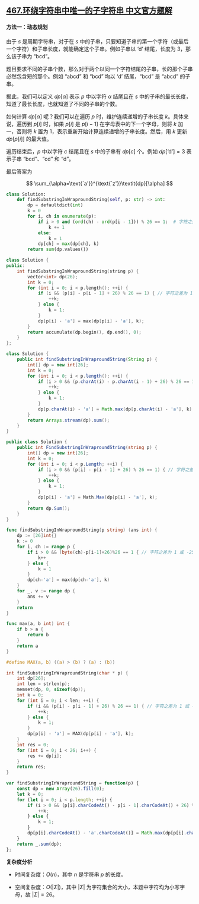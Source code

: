 ## [467.环绕字符串中唯一的子字符串 中文官方题解](https://leetcode.cn/problems/unique-substrings-in-wraparound-string/solutions/100000/huan-rao-zi-fu-chuan-zhong-wei-yi-de-zi-ndvea)

#### 方法一：动态规划

由于 $s$ 是周期字符串，对于在 $s$ 中的子串，只要知道子串的第一个字符（或最后一个字符）和子串长度，就能确定这个子串。例如子串以 $\text{`d'}$ 结尾，长度为 $3$，那么该子串为 $\text{``bcd''}$。

题目要求不同的子串个数，那么对于两个以同一个字符结尾的子串，长的那个子串必然包含短的那个。例如 $\text{``abcd''}$ 和 $\text{``bcd''}$ 均以 $\text{`d'}$ 结尾，$\text{``bcd''}$ 是 $\text{``abcd''}$ 的子串。

据此，我们可以定义 $\textit{dp}[\alpha]$ 表示 $p$ 中以字符 $\alpha$ 结尾且在 $s$ 中的子串的最长长度，知道了最长长度，也就知道了不同的子串的个数。

如何计算 $\textit{dp}[\alpha]$ 呢？我们可以在遍历 $p$ 时，维护连续递增的子串长度 $k$。具体来说，遍历到 $p[i]$ 时，如果 $p[i]$ 是 $p[i-1]$ 在字母表中的下一个字母，则将 $k$ 加一，否则将 $k$ 置为 $1$，表示重新开始计算连续递增的子串长度。然后，用 $k$ 更新 $\textit{dp}[p[i]]$ 的最大值。

遍历结束后，$p$ 中以字符 $c$ 结尾且在 $s$ 中的子串有 $\textit{dp}[c]$ 个。例如 $\textit{dp}[\text{`d'}]=3$ 表示子串 $\text{``bcd''}$、$\text{``cd''}$ 和 $\text{``d''}$。

最后答案为 

$$
\sum_{\alpha=\text{`a'}}^{\text{`z'}}\textit{dp}[\alpha]
$$

```Python [sol1-Python3]
class Solution:
    def findSubstringInWraproundString(self, p: str) -> int:
        dp = defaultdict(int)
        k = 0
        for i, ch in enumerate(p):
            if i > 0 and (ord(ch) - ord(p[i - 1])) % 26 == 1:  # 字符之差为 1 或 -25
                k += 1
            else:
                k = 1
            dp[ch] = max(dp[ch], k)
        return sum(dp.values())
```

```C++ [sol1-C++]
class Solution {
public:
    int findSubstringInWraproundString(string p) {
        vector<int> dp(26);
        int k = 0;
        for (int i = 0; i < p.length(); ++i) {
            if (i && (p[i] - p[i - 1] + 26) % 26 == 1) { // 字符之差为 1 或 -25
                ++k;
            } else {
                k = 1;
            }
            dp[p[i] - 'a'] = max(dp[p[i] - 'a'], k);
        }
        return accumulate(dp.begin(), dp.end(), 0);
    }
};
```

```Java [sol1-Java]
class Solution {
    public int findSubstringInWraproundString(String p) {
        int[] dp = new int[26];
        int k = 0;
        for (int i = 0; i < p.length(); ++i) {
            if (i > 0 && (p.charAt(i) - p.charAt(i - 1) + 26) % 26 == 1) { // 字符之差为 1 或 -25
                ++k;
            } else {
                k = 1;
            }
            dp[p.charAt(i) - 'a'] = Math.max(dp[p.charAt(i) - 'a'], k);
        }
        return Arrays.stream(dp).sum();
    }
}
```

```C# [sol1-C#]
public class Solution {
    public int FindSubstringInWraproundString(string p) {
        int[] dp = new int[26];
        int k = 0;
        for (int i = 0; i < p.Length; ++i) {
            if (i > 0 && (p[i] - p[i - 1] + 26) % 26 == 1) { // 字符之差为 1 或 -25
                ++k;
            } else {
                k = 1;
            }
            dp[p[i] - 'a'] = Math.Max(dp[p[i] - 'a'], k);
        }
        return dp.Sum();
    }
}
```

```go [sol1-Golang]
func findSubstringInWraproundString(p string) (ans int) {
    dp := [26]int{}
    k := 0
    for i, ch := range p {
        if i > 0 && (byte(ch)-p[i-1]+26)%26 == 1 { // 字符之差为 1 或 -25
            k++
        } else {
            k = 1
        }
        dp[ch-'a'] = max(dp[ch-'a'], k)
    }
    for _, v := range dp {
        ans += v
    }
    return
}

func max(a, b int) int {
    if b > a {
        return b
    }
    return a
}
```

```C [sol1-C]
#define MAX(a, b) ((a) > (b) ? (a) : (b))

int findSubstringInWraproundString(char * p) {
    int dp[26];
    int len = strlen(p);
    memset(dp, 0, sizeof(dp));
    int k = 0;
    for (int i = 0; i < len; ++i) {
        if (i && (p[i] - p[i - 1] + 26) % 26 == 1) { // 字符之差为 1 或 -25
            ++k;
        } else {
            k = 1;
        }
        dp[p[i] - 'a'] = MAX(dp[p[i] - 'a'], k);
    }
    int res = 0;
    for (int i = 0; i < 26; i++) {
        res += dp[i];
    }
    return res;
}
```

```JavaScript [sol1-JavaScript]
var findSubstringInWraproundString = function(p) {
    const dp = new Array(26).fill(0);
    let k = 0;
    for (let i = 0; i < p.length; ++i) {
        if (i > 0 && (p[i].charCodeAt() - p[i - 1].charCodeAt() + 26) % 26 === 1) { // 字符之差为 1 或 -25
            ++k;
        } else {
            k = 1;
        }
        dp[p[i].charCodeAt() - 'a'.charCodeAt()] = Math.max(dp[p[i].charCodeAt() - 'a'.charCodeAt()], k);
    }
    return _.sum(dp);
};
```

**复杂度分析**

- 时间复杂度：$O(n)$，其中 $n$ 是字符串 $p$ 的长度。

- 空间复杂度：$O(|\Sigma|)$，其中 $|\Sigma|$ 为字符集合的大小，本题中字符均为小写字母，故 $|\Sigma|=26$。